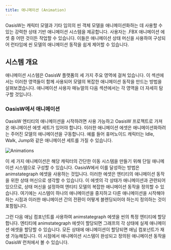 ```yaml
---
title: 애니메이션 (Animation)
---
```


OasisW는 캐릭터 모델과 기타 임의의 씬 객체 모델을 애니메이션화하는 데 사용할 수 있는 강력한 상태 기반 애니메이션 시스템을 제공합니다. 사용자는 .FBX 애니메이션 에셋 중 어떤 것이든 작업할 수 있습니다. 이들은 애니메이션 상태 머신을 사용하여 구성되어 런타임에 씬 모델의 애니메이션 동작을 쉽게 제어할 수 있습니다.

## 시스템 개요

애니메이션 시스템은 OasisW 플랫폼의 세 가지 주요 영역에 걸쳐 있습니다. 이 섹션에서는 이러한 영역들이 함께 사용되어 모델의 복잡한 애니메이션 동작을 만드는 방법을 살펴보겠습니다. 애니메이션 사용자 매뉴얼의 다음 섹션에서는 각 영역을 더 자세히 탐구할 것입니다.

### OasisW에서 애니메이션

OasisW 엔티티의 애니메이션을 시작하려면 사용 가능하고 OasisW 프로젝트로 가져온 애니메이션 에셋 세트가 있어야 합니다. 이러한 애니메이션 에셋은 애니메이션화하려는 주어진 모델의 애니메이션을 구동합니다. 예를 들어 휴머노이드 캐릭터는 Idle, Walk, Jump와 같은 애니메이션 세트를 가질 수 있습니다.

![Animations](/img/user-manual/anim/animations.gif)

이 세 가지 애니메이션은 해당 캐릭터의 간단한 이동 시스템을 만들기 위해 단일 애니메이션 시스템으로 구성할 수 있습니다. OasisW에서 이를 달성하는 방법은 animstategraph 에셋을 사용하는 것입니다. 이러한 에셋은 엔티티의 애니메이션 동작을 위한 상태 머신으로 생각할 수 있습니다. 이 에셋의 각 상태가 애니메이션과 관련되어 있으므로, 상태 머신을 설정하여 엔티티 모델의 복잡한 애니메이션 동작을 정의할 수 있습니다. 여기에는 시스템이 하나의 애니메이션을 중지하고 다른 애니메이션을 시작해야 하는 시점과 이러한 애니메이션 간의 전환이 어떻게 블렌딩되어야 하는지 정의하는 것이 포함됩니다.

그런 다음 애님 컴포넌트를 사용하여 animstategraph 에셋을 씬의 특정 엔티티에 할당합니다. 엔티티에 animstategraph 에셋이 할당되면 그래프의 각 상태에 실제 애니메이션 에셋을 할당할 수 있습니다. 모든 상태에 애니메이션이 할당되면 애님 컴포넌트가 재생 가능해집니다. 이 시점에서 애니메이션 시스템이 완성되고 정의된 애니메이션 동작을 OasisW 런처에서 볼 수 있습니다.
